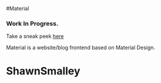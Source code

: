 #Material
### Work In Progress.

Take a sneak peek [here](http://naveenshaji.github.io/material)

Material is a website/blog frontend based on Material Design.
# ShawnSmalley
